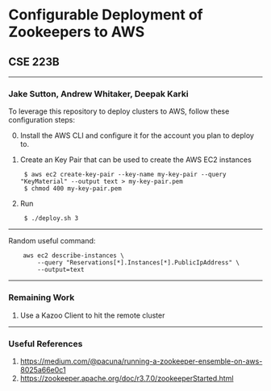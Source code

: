 # Configurable Deployment of Zookeepers to AWS 
## CSE 223B
----------------------------------------------
### Jake Sutton, Andrew Whitaker, Deepak Karki

To leverage this repository to deploy clusters to AWS, follow these configuration steps:

0. Install the AWS CLI and configure it for the account you plan to deploy to.

1. Create an Key Pair that can be used to create the AWS EC2 instances 

        $ aws ec2 create-key-pair --key-name my-key-pair --query "KeyMaterial" --output text > my-key-pair.pem
        $ chmod 400 my-key-pair.pem

2. Run

        $ ./deploy.sh 3


----------------------------------------------
  Random useful command:

        aws ec2 describe-instances \
            --query "Reservations[*].Instances[*].PublicIpAddress" \
            --output=text

----------------------------------------------
### Remaining Work 
1. Use a Kazoo Client to hit the remote cluster

----------------------------------------------
### Useful References 
1. https://medium.com/@pacuna/running-a-zookeeper-ensemble-on-aws-8025a66e0c1
2. https://zookeeper.apache.org/doc/r3.7.0/zookeeperStarted.html
